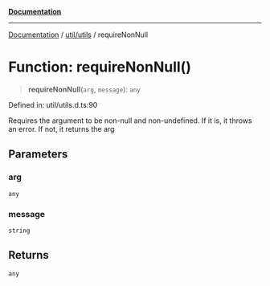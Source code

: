 [**Documentation**](../../../index.md)

***

[Documentation](../../../index.md) / [util/utils](../index.md) / requireNonNull

# Function: requireNonNull()

> **requireNonNull**(`arg`, `message`): `any`

Defined in: util/utils.d.ts:90

Requires the argument to be non-null and non-undefined. If it is, it throws an error. If not, it returns the arg

## Parameters

### arg

`any`

### message

`string`

## Returns

`any`
